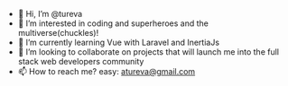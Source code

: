 - 👋 Hi, I’m @tureva
- 👀 I’m interested in coding and superheroes and the multiverse(chuckles)!
- 🌱 I’m currently learning Vue with Laravel and InertiaJs
- 💞️ I’m looking to collaborate on projects that will launch me into the full stack web developers community
- 📫 How to reach me? easy: atureva@gmail.com

<!---
tureva/tureva is a ✨ special ✨ repository because its `README.md` (this file) appears on your GitHub profile.
You can click the Preview link to take a look at your changes.
--->
